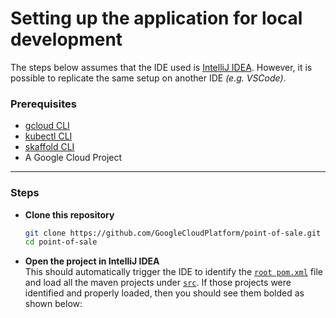 # Setting up the application for local development

The steps below assumes that the IDE used is [IntelliJ IDEA](https://www.jetbrains.com/idea/).
However, it is possible to replicate the same setup on another IDE _(e.g. VSCode)_.

### Prerequisites

- [gcloud CLI](https://cloud.google.com/sdk/docs/install)
- [kubectl CLI](https://kubernetes.io/docs/tasks/tools/)
- [skaffold CLI](https://skaffold.dev/docs/install/)
- A Google Cloud Project

---

### Steps

- **Clone this repository**
    ```sh
    git clone https://github.com/GoogleCloudPlatform/point-of-sale.git
    cd point-of-sale
    ```
- **Open the project in IntelliJ IDEA**  
  This should automatically trigger the IDE to identify the [`root pom.xml`](/pom.xml)
  file and load all the maven projects under [`src`](/src/). If those projects
  were identified and properly loaded, then you should see them bolded as shown
  below:
  